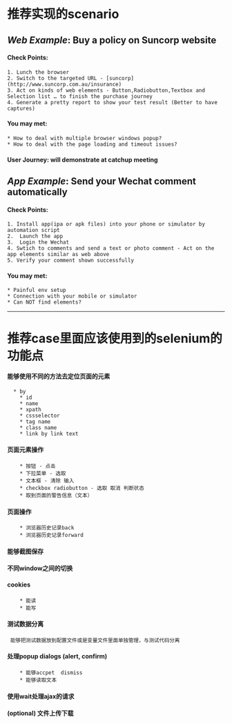 # 推荐实现的scenario

## *Web Example*: Buy a policy on Suncorp website

#### Check Points:
	1. Lunch the browser
	2. Switch to the targeted URL - [suncorp](http://www.suncorp.com.au/insurance)
	3. Act on kinds of web elements - Button,Radiobutton,Textbox and Selection list … to finish the purchase journey
	4. Generate a pretty report to show your test result (Better to have captures) 

#### You may met:
	* How to deal with multiple browser windows popup?
	* How to deal with the page loading and timeout issues?

#### User Journey: will demonstrate at catchup meeting

## *App Example*: Send your Wechat comment automatically
#### Check Points:
	1. Install app(ipa or apk files) into your phone or simulator by automation script
	2.  Launch the app 
	3.  Login the Wechat
	4. Swtich to comments and send a text or photo comment - Act on the app elements similar as web above
	5. Verify your comment shown successfully
#### You may met:
	* Painful env setup
	* Connection with your mobile or simulator
	* Can NOT find elements?

----

# 推荐case里面应该使用到的selenium的功能点

#### 能够使用不同的方法去定位页面的元素
      * by 
      	* id 
      	* name
      	* xpath
      	* cssselector
      	* tag name
      	* class name
      	* link by link text 

#### 页面元素操作
     	* 按钮 - 点击
     	* 下拉菜单 - 选取
     	* 文本框 - 清除 输入
     	* checkbox radiobutton - 选取 取消 判断状态
     	* 取到页面的警告信息（文本）

#### 页面操作
     	* 浏览器历史记录back
     	* 浏览器历史记录forward
     
#### 能够截图保存

#### 不同window之间的切换

#### cookies
     	* 能读
     	* 能写

#### 测试数据分离
     能够把测试数据放到配置文件或是变量文件里面单独管理，与测试代码分离

#### 处理popup dialogs (alert, confirm)
     	* 能够accpet  dismiss
     	* 能够读取文本

#### 使用wait处理ajax的请求

#### (optional) 文件上传下载

